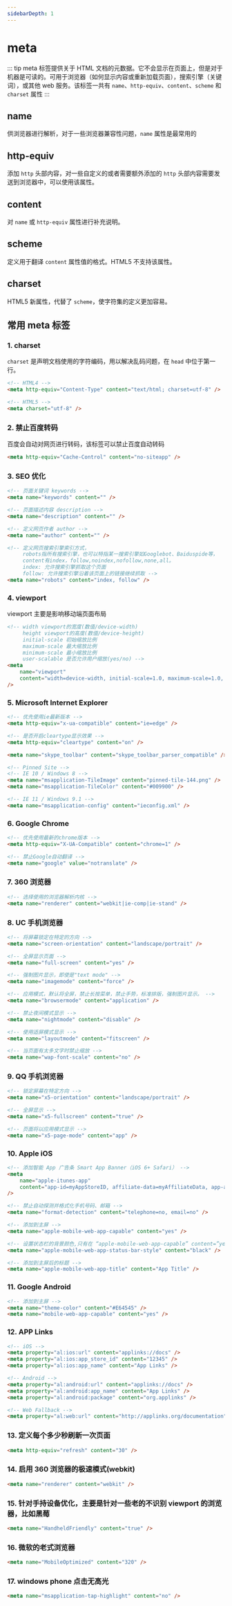 ```yaml
---
sidebarDepth: 1
---
```


# meta

::: tip
meta 标签提供关于 HTML 文档的元数据。它不会显示在页面上，但是对于机器是可读的。可用于浏览器（如何显示内容或重新加载页面），搜索引擎（关键词），或其他 web 服务。该标签一共有 `name`、`http-equiv`、`content`、`scheme` 和 `charset` 属性
:::

## name

供浏览器进行解析，对于一些浏览器兼容性问题，`name` 属性是最常用的

## http-equiv

添加 `http` 头部内容，对一些自定义的或者需要额外添加的 `http` 头部内容需要发送到浏览器中，可以使用该属性。

## content

对 `name` 或 `http-equiv` 属性进行补充说明。

## scheme

定义用于翻译 `content` 属性值的格式。HTML5 不支持该属性。

## charset

HTML5 新属性，代替了 `scheme`，使字符集的定义更加容易。

## 常用 meta 标签

### 1. charset

`charset` 是声明文档使用的字符编码，用以解决乱码问题，在 `head` 中位于第一行。

```html
<!-- HTML4 -->
<meta http-equiv="Content-Type" content="text/html; charset=utf-8" />

<!-- HTML5 -->
<meta charset="utf-8" />
```

### 2. 禁止百度转码

百度会自动对网页进行转码，该标签可以禁止百度自动转码

```html
<meta http-equiv="Cache-Control" content="no-siteapp" />
```

### 3. SEO 优化

```html
<!-- 页面关键词 keywords -->
<meta name="keywords" content="" />

<!-- 页面描述内容 description -->
<meta name="description" content="" />

<!-- 定义网页作者 author -->
<meta name="author" content="" />

<!-- 定义网页搜索引擎索引方式，
     robots指所有搜索引擎，也可以特指某一搜索引擎如Googlebot、Baiduspide等，
     content有index，follow,noindex,nofollow,none,all。
     index: 允许搜索引擎抓取这个页面
     follow: 允许搜索引擎沿着该页面上的链接继续抓取 -->
<meta name="robots" content="index, follow" />
```

### 4. viewport

viewport 主要是影响移动端页面布局

```html
<!-- width viewport的宽度(数值/device-width)
     height viewport的高度(数值/device-height)
     initial-scale 初始缩放比例
     maximum-scale 最大缩放比例
     minimum-scale 最小缩放比例
     user-scalable 是否允许用户缩放(yes/no) -->
<meta
    name="viewport"
    content="width=device-width, initial-scale=1.0, maximum-scale=1.0, minimum-scale=1.0, user-scalable=no"
/>
```

### 5. Microsoft Internet Explorer

```html
<!-- 优先使用ie最新版本 -->
<meta http-equiv="x-ua-compatible" content="ie=edge" />

<!-- 是否开启cleartype显示效果 -->
<meta http-equiv="cleartype" content="on" />

<meta name="skype_toolbar" content="skype_toolbar_parser_compatible" />

<!-- Pinned Site -->
<!-- IE 10 / Windows 8 -->
<meta name="msapplication-TileImage" content="pinned-tile-144.png" />
<meta name="msapplication-TileColor" content="#009900" />

<!-- IE 11 / Windows 9.1 -->
<meta name="msapplication-config" content="ieconfig.xml" />
```

### 6. Google Chrome

```html
<!-- 优先使用最新的chrome版本 -->
<meta http-equiv="X-UA-Compatible" content="chrome=1" />

<!-- 禁止Google自动翻译 -->
<meta name="google" value="notranslate" />
```

### 7. 360 浏览器

```html
<!-- 选择使用的浏览器解析内核 -->
<meta name="renderer" content="webkit|ie-comp|ie-stand" />
```

### 8. UC 手机浏览器

```html
<!-- 将屏幕锁定在特定的方向 -->
<meta name="screen-orientation" content="landscape/portrait" />

<!-- 全屏显示页面 -->
<meta name="full-screen" content="yes" />

<!-- 强制图片显示，即使是"text mode" -->
<meta name="imagemode" content="force" />

<!-- 应用模式，默认将全屏，禁止长按菜单，禁止手势，标准排版，强制图片显示。 -->
<meta name="browsermode" content="application" />

<!-- 禁止夜间模式显示 -->
<meta name="nightmode" content="disable" />

<!-- 使用适屏模式显示 -->
<meta name="layoutmode" content="fitscreen" />

<!-- 当页面有太多文字时禁止缩放 -->
<meta name="wap-font-scale" content="no" />
```

### 9. QQ 手机浏览器

```html
<!-- 锁定屏幕在特定方向 -->
<meta name="x5-orientation" content="landscape/portrait" />

<!-- 全屏显示 -->
<meta name="x5-fullscreen" content="true" />

<!-- 页面将以应用模式显示 -->
<meta name="x5-page-mode" content="app" />
```

### 10. Apple iOS

```html
<!-- 添加智能 App 广告条 Smart App Banner（iOS 6+ Safari） -->
<meta
    name="apple-itunes-app"
    content="app-id=myAppStoreID, affiliate-data=myAffiliateData, app-argument=myURL"
/>

<!-- 禁止自动探测并格式化手机号码、邮箱 -->
<meta name="format-detection" content="telephone=no, email=no" />

<!-- 添加到主屏 -->
<meta name="apple-mobile-web-app-capable" content="yes" />

<!-- 设置状态栏的背景颜色,只有在 “apple-mobile-web-app-capable” content=”yes” 时生效 -->
<meta name="apple-mobile-web-app-status-bar-style" content="black" />

<!-- 添加到主屏后的标题 -->
<meta name="apple-mobile-web-app-title" content="App Title" />
```

### 11. Google Android

```html
<!-- 添加到主屏 -->
<meta name="theme-color" content="#E64545" />
<meta name="mobile-web-app-capable" content="yes" />
```

### 12. APP Links

```html
<!-- iOS -->
<meta property="al:ios:url" content="applinks://docs" />
<meta property="al:ios:app_store_id" content="12345" />
<meta property="al:ios:app_name" content="App Links" />

<!-- Android -->
<meta property="al:android:url" content="applinks://docs" />
<meta property="al:android:app_name" content="App Links" />
<meta property="al:android:package" content="org.applinks" />

<!-- Web Fallback -->
<meta property="al:web:url" content="http://applinks.org/documentation" />
```

### 13. 定义每个多少秒刷新一次页面

```html
<meta http-equiv="refresh" content="30" />
```

### 14. 启用 360 浏览器的极速模式(webkit)

```html
<meta name="renderer" content="webkit" />
```

### 15. 针对手持设备优化，主要是针对一些老的不识别 viewport 的浏览器，比如黑莓

```html
<meta name="HandheldFriendly" content="true" />
```

### 16. 微软的老式浏览器

```html
<meta name="MobileOptimized" content="320" />
```

### 17. windows phone 点击无高光

```html
<meta name="msapplication-tap-highlight" content="no" />
```
